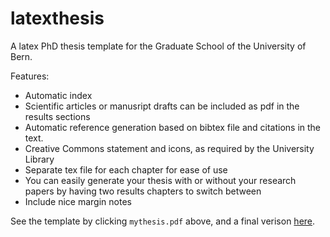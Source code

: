 # latexthesis
A latex PhD thesis template for the Graduate School of the University of Bern.

Features:
* Automatic index
* Scientific articles or manusript drafts can be included as pdf in the results sections
* Automatic reference generation based on bibtex file and citations in the text.
* Creative Commons statement and icons, as required by the University Library
* Separate tex file for each chapter for ease of use
* You can easily generate your thesis with or without your research papers by having two results chapters to switch between
* Include nice margin notes

See the template by clicking `mythesis.pdf` above, and a final verison [here](https://drive.google.com/open?id=0B_Iex2d05ajAUmR3RDJBTkRsNEE).
